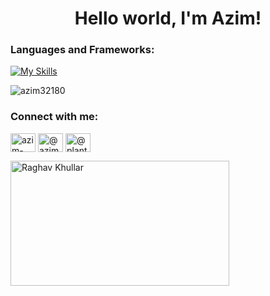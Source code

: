 
<h1 align="center">Hello world, I'm Azim!</h1>

<h3 align="left">Languages and Frameworks:</h3>

[![My Skills](https://skillicons.dev/icons?i=js,html,css,python,react,expressjs,nodejs,flask,tailwindcss)](https://skillicons.dev)

<p><img align="center" src="https://github-readme-streak-stats.herokuapp.com/?user=azim32180&" alt="azim32180" /></p>


<h3 align="left">Connect with me:</h3>
<p align="left">
<a href="https://linkedin.com/in/azim-annayev" target="blank"><img align="center" src="https://raw.githubusercontent.com/rahuldkjain/github-profile-readme-generator/master/src/images/icons/Social/linked-in-alt.svg" alt="azim-annayev" height="30" width="40" /></a>
<a href="https://instagram.com/azimannayev" target="blank"><img align="center" src="https://raw.githubusercontent.com/rahuldkjain/github-profile-readme-generator/master/src/images/icons/Social/instagram.svg" alt="@azimannayev" height="30" width="40" /></a>
<a href="https://twitter.com/plantx_power" target="blank"><img align="center" src="https://raw.githubusercontent.com/rahuldkjain/github-profile-readme-generator/master/src/images/icons/Social/twitter.svg" alt="@plantx_power" height="30" width="40" /></a>
</p>

<div align="left">
<img src="https://github.com/raghavk16/raghavk16/blob/master/connected.gif" alt="Raghav Khullar" width="350" height="200" />
</div>

